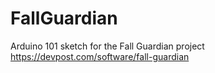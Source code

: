 # FallGuardian
Arduino 101 sketch for the Fall Guardian project
https://devpost.com/software/fall-guardian
